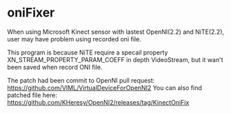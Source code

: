 oniFixer
========

When using Microsoft Kinect sensor with lastest OpenNI(2.2) and NiTE(2.2), user may have problem using recorded oni file.

This program is because NiTE require a specail property XN_STREAM_PROPERTY_PARAM_COEFF in depth VideoStream, but it wan't been saved when record ONI file.

The patch had been commit to OpenNI pull request: https://github.com/VIML/VirtualDeviceForOpenNI2
You can also find patched file here: https://github.com/KHeresy/OpenNI2/releases/tag/KinectOniFix
